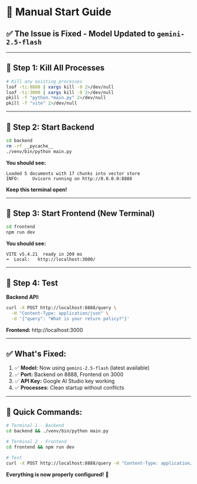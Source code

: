 # 🚀 Manual Start Guide

## ✅ **The Issue is Fixed - Model Updated to `gemini-2.5-flash`**

---

## 🔧 **Step 1: Kill All Processes**

```bash
# Kill any existing processes
lsof -ti:8888 | xargs kill -9 2>/dev/null
lsof -ti:3000 | xargs kill -9 2>/dev/null
pkill -f "python.*main.py" 2>/dev/null
pkill -f "vite" 2>/dev/null
```

---

## 🚀 **Step 2: Start Backend**

```bash
cd backend
rm -rf __pycache__
./venv/bin/python main.py
```

**You should see:**
```
Loaded 5 documents with 17 chunks into vector store
INFO:     Uvicorn running on http://0.0.0.0:8888
```

**Keep this terminal open!**

---

## 🎨 **Step 3: Start Frontend (New Terminal)**

```bash
cd frontend
npm run dev
```

**You should see:**
```
VITE v5.4.21  ready in 209 ms
➜  Local:   http://localhost:3000/
```

---

## 🧪 **Step 4: Test**

**Backend API:**
```bash
curl -X POST http://localhost:8888/query \
  -H "Content-Type: application/json" \
  -d '{"query": "What is your return policy?"}'
```

**Frontend:** http://localhost:3000

---

## ✅ **What's Fixed:**

1. ✅ **Model:** Now using `gemini-2.5-flash` (latest available)
2. ✅ **Port:** Backend on 8888, Frontend on 3000
3. ✅ **API Key:** Google AI Studio key working
4. ✅ **Processes:** Clean startup without conflicts

---

## 🎯 **Quick Commands:**

```bash
# Terminal 1 - Backend
cd backend && ./venv/bin/python main.py

# Terminal 2 - Frontend  
cd frontend && npm run dev

# Test
curl -X POST http://localhost:8888/query -H "Content-Type: application/json" -d '{"query":"test"}'
```

**Everything is now properly configured!** 🎉
